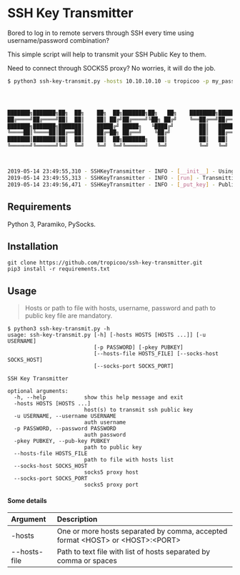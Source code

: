 SSH Key Transmitter
====================

Bored to log in to remote servers through SSH every time using username/password
combination?

This simple script will help to transmit your SSH Public Key to them.

Need to connect through SOCKS5 proxy? No worries, it will do the job.

```bash
$ python3 ssh-key-transmit.py -hosts 10.10.10.10 -u tropicoo -p my_passwd -pkey id_rsa_2048_ubuntu.pub --socks-host 127.0.0.1 --socks-port 1080




███████╗███████╗██╗  ██╗    ██╗  ██╗███████╗██╗   ██╗    ████████╗██████╗  █████╗ ███╗   ██╗███████╗███╗   ███╗██╗████████╗████████╗███████╗██████╗
██╔════╝██╔════╝██║  ██║    ██║ ██╔╝██╔════╝╚██╗ ██╔╝    ╚══██╔══╝██╔══██╗██╔══██╗████╗  ██║██╔════╝████╗ ████║██║╚══██╔══╝╚══██╔══╝██╔════╝██╔══██╗
███████╗███████╗███████║    █████╔╝ █████╗   ╚████╔╝        ██║   ██████╔╝███████║██╔██╗ ██║███████╗██╔████╔██║██║   ██║      ██║   █████╗  ██████╔╝
╚════██║╚════██║██╔══██║    ██╔═██╗ ██╔══╝    ╚██╔╝         ██║   ██╔══██╗██╔══██║██║╚██╗██║╚════██║██║╚██╔╝██║██║   ██║      ██║   ██╔══╝  ██╔══██╗
███████║███████║██║  ██║    ██║  ██╗███████╗   ██║          ██║   ██║  ██║██║  ██║██║ ╚████║███████║██║ ╚═╝ ██║██║   ██║      ██║   ███████╗██║  ██║
╚══════╝╚══════╝╚═╝  ╚═╝    ╚═╝  ╚═╝╚══════╝   ╚═╝          ╚═╝   ╚═╝  ╚═╝╚═╝  ╚═╝╚═╝  ╚═══╝╚══════╝╚═╝     ╚═╝╚═╝   ╚═╝      ╚═╝   ╚══════╝╚═╝  ╚═╝



2019-05-14 23:49:55,310 - SSHKeyTransmitter - INFO - [__init__] - Using SOCKS5 proxy 127.0.0.1:1080
2019-05-14 23:49:55,313 - SSHKeyTransmitter - INFO - [run] - Transmitting public key to 10.10.10.15:22
2019-05-14 23:49:56,471 - SSHKeyTransmitter - INFO - [_put_key] - Public key id_rsa_2048_ubuntu.pub successfully appended to /home/tropicoo/.ssh/authorized_keys
```

Requirements
------------
Python 3, Paramiko, PySocks.

Installation
------------

```
git clone https://github.com/tropicoo/ssh-key-transmitter.git
pip3 install -r requirements.txt
```

Usage
-----
> Hosts or path to file with hosts, username, password and path to public key
> file are mandatory.

```
$ python3 ssh-key-transmit.py -h
usage: ssh-key-transmit.py [-h] [-hosts HOSTS [HOSTS ...]] [-u USERNAME]
                           [-p PASSWORD] [-pkey PUBKEY]
                           [--hosts-file HOSTS_FILE] [--socks-host SOCKS_HOST]
                           [--socks-port SOCKS_PORT]

SSH Key Transmitter

optional arguments:
  -h, --help            show this help message and exit
  -hosts HOSTS [HOSTS ...]
                        host(s) to transmit ssh public key
  -u USERNAME, --username USERNAME
                        auth username
  -p PASSWORD, --password PASSWORD
                        auth password
  -pkey PUBKEY, --pub-key PUBKEY
                        path to public key
  --hosts-file HOSTS_FILE
                        path to file with hosts list
  --socks-host SOCKS_HOST
                        socks5 proxy host
  --socks-port SOCKS_PORT
                        socks5 proxy port
```

#### Some details

| Argument     | Description                                                                         |
|:-------------|:------------------------------------------------------------------------------------|
| -hosts       | One or more hosts separated by comma, accepted format \<HOST\> or \<HOST\>:\<PORT\> |
| --hosts-file | Path to text file with list of hosts separated by comma or spaces                   |
